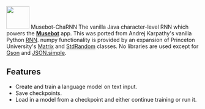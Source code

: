 <img src="http://www.piggywheelapps.com/_/rsrc/1477261920406/musebot.png" width=60/> Musebot-ChaRNN
The vanilla Java character-level RNN which powers the [**Musebot**](https://play.google.com/store/apps/details?id=com.mran.textgenerator) app. This was ported from Andrej Karpathy's vanilla Python [RNN](https://gist.github.com/karpathy/d4dee566867f8291f086). numpy functionality is provided by an expansion of Princeton University's [Matrix](http://introcs.cs.princeton.edu/java/95linear/Matrix.java.html) and [StdRandom](http://introcs.cs.princeton.edu/java/95linear/StdRandom.java.html) classes. No libraries are used except for [Gson](https://github.com/google/gson) and [JSON.simple](https://code.google.com/archive/p/json-simple/).

## Features
- Create and train a language model on text input.
- Save checkpoints.
- Load in a model from a checkpoint and either continue training or run it.
